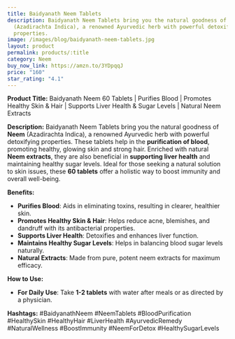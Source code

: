 ```yaml
---
title: Baidyanath Neem Tablets
description: Baidyanath Neem Tablets bring you the natural goodness of Neem
  (Azadirachta Indica), a renowned Ayurvedic herb with powerful detoxifying
  properties.
image: /images/blog/baidyanath-neem-tablets.jpg
layout: product
permalink: products/:title
category: Neem
buy_now_link: https://amzn.to/3YDpqqJ
price: "160"
star_rating: "4.1"
---
```

**Product Title:** Baidyanath Neem 60 Tablets | Purifies Blood | Promotes Healthy Skin & Hair | Supports Liver Health & Sugar Levels | Natural Neem Extracts

**Description:**
Baidyanath Neem Tablets bring you the natural goodness of **Neem** (Azadirachta Indica), a renowned Ayurvedic herb with powerful detoxifying properties. These tablets help in the **purification of blood**, promoting healthy, glowing skin and strong hair. Enriched with natural **Neem extracts**, they are also beneficial in **supporting liver health** and maintaining healthy sugar levels. Ideal for those seeking a natural solution to skin issues, these **60 tablets** offer a holistic way to boost immunity and overall well-being.

**Benefits:**
- **Purifies Blood**: Aids in eliminating toxins, resulting in clearer, healthier skin.
- **Promotes Healthy Skin & Hair**: Helps reduce acne, blemishes, and dandruff with its antibacterial properties.
- **Supports Liver Health**: Detoxifies and enhances liver function.
- **Maintains Healthy Sugar Levels**: Helps in balancing blood sugar levels naturally.
- **Natural Extracts**: Made from pure, potent neem extracts for maximum efficacy.

**How to Use:**
- **For Daily Use**: Take **1-2 tablets** with water after meals or as directed by a physician.

**Hashtags:**
#BaidyanathNeem #NeemTablets #BloodPurification #HealthySkin #HealthyHair #LiverHealth #AyurvedicRemedy #NaturalWellness #BoostImmunity #NeemForDetox #HealthySugarLevels
